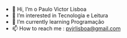 - 👋 Hi, I’m  o Paulo Victor Lisboa
- 👀 I’m interested in  Tecnologia e Leitura
- 🌱 I’m currently learning  Programação
- 📫 How to reach me : pvjrlisboa@gmail.com

<!---
paulovjr/paulovjr is a ✨ special ✨ repository because its `README.md` (this file) appears on your GitHub profile.
You can click the Preview link to take a look at your changes.
--->
